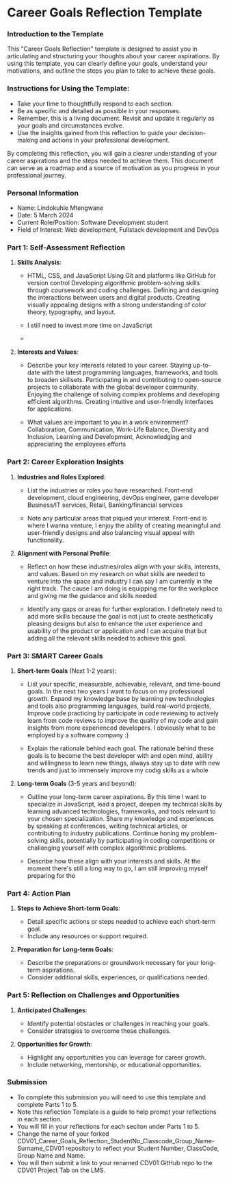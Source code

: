
# Career Goals Reflection Template

### Introduction to the Template

This "Career Goals Reflection" template is designed to assist you in articulating and structuring your thoughts about your career aspirations. By using this template, you can clearly define your goals, understand your motivations, and outline the steps you plan to take to achieve these goals.

### Instructions for Using the Template:

- Take your time to thoughtfully respond to each section.
- Be as specific and detailed as possible in your responses.
- Remember, this is a living document. Revisit and update it regularly as your goals and circumstances evolve.
- Use the insights gained from this reflection to guide your decision-making and actions in your professional development.

By completing this reflection, you will gain a clearer understanding of your career aspirations and the steps needed to achieve them. This document can serve as a roadmap and a source of motivation as you progress in your professional journey.

### Personal Information

- Name: Lindokuhle Mtengwane
- Date: 5 March 2024
- Current Role/Position: Software Development student
- Field of Interest: Web development, Fullstack development and DevOps

### Part 1: Self-Assessment Reflection

1. **Skills Analysis**:
    
    - HTML, CSS, and JavaScript
      Using Git and platforms like GitHub for version control
      Developing algorithmic problem-solving skills through coursework and coding challenges.
      Defining and designing the interactions between users and digital products.
      Creating visually appealing designs with a strong understanding of color theory, typography, and layout.
      
    - I still need to invest more time on JavaScript
    - 
 2. **Interests and Values**:
    
    - Describe your key interests related to your career.
      Staying up-to-date with the latest programming languages, frameworks, and tools to broaden skillsets.
      Participating in and contributing to open-source projects to collaborate with the global developer community.
      Enjoying the challenge of solving complex problems and developing efficient algorithms.
      Creating intuitive and user-friendly interfaces for applications.
      
    - What values are important to you in a work environment?
      Collaboration, Communication, Work-Life Balance, Diversity and Inclusion, Learning and Development, Acknowledging and appreciating the employees efforts
     

### Part 2: Career Exploration Insights

1. **Industries and Roles Explored**:
    
    - List the industries or roles you have researched.
      Front-end development, cloud engineering, devOps engineer, game developer
      Business/IT services, Retail, Banking/financial services 
      
    - Note any particular areas that piqued your interest.
      Front-end is where I wanna venture, I enjoy the ability of creating meaningful and user-friendly designs and also balancing visual appeal with functionality.
      
2. **Alignment with Personal Profile**:
    
    - Reflect on how these industries/roles align with your skills, interests, and values.
      Based on my research on what skills are needed to venture into the space and industry I can say I am currently in the right track. The cause I am doing is equipping me for the 
      workplace and giving me the guidance and skills needed
      
    - Identify any gaps or areas for further exploration.
      I definetely need to add more skills because the goal is not just to create aesthetically pleasing designs but also to enhance the user experience and usability of the product or 
      application and I can acquire that but adding all the relevant skills needed to achieve this goal.

### Part 3: SMART Career Goals

1. **Short-term Goals** (Next 1-2 years):
    
    - List your specific, measurable, achievable, relevant, and time-bound goals.
      In the next two years I want to focus on my professional growth.
      Expand my knowledge base by learning new technologies and tools also programming languages, build real-world projects, Improve code practicing by participate in code reviewing to 
      actively learn from code reviews to improve the quality of my code and gain insights from more experienced developers.
      I obviously what to be employed by a software company :)
      
    - Explain the rationale behind each goal.
      The rationale behind these goals is to become the best developer with and open mind, ability and willingness to learn new things, always stay up to date with new trends and just 
      to immensely improve my codig skills as a whole
      
2. **Long-term Goals** (3-5 years and beyond):
    
    - Outline your long-term career aspirations.
      By this time I want to specialize in JavaScript, lead a project, deepen my technical skills by learning advanced technologies, frameworks, and tools relevant to your chosen 
      specialization.
      Share my knowledge and experiences by speaking at conferences, writing technical articles, or contributing to industry publications.
      Continue honing my problem-solving skills, potentially by participating in coding competitions or challenging yourself with complex algorithmic problems.
      
    - Describe how these align with your interests and skills.
      At the moment there's still a long way to go, I am still improving myself preparing for the 
      

### Part 4: Action Plan

1. **Steps to Achieve Short-term Goals**:
    
    - Detail specific actions or steps needed to achieve each short-term goal.
    - Include any resources or support required.
2. **Preparation for Long-term Goals**:
    
    - Describe the preparations or groundwork necessary for your long-term aspirations.
    - Consider additional skills, experiences, or qualifications needed.

### Part 5: Reflection on Challenges and Opportunities

1. **Anticipated Challenges**:
    
    - Identify potential obstacles or challenges in reaching your goals.
    - Consider strategies to overcome these challenges.
2. **Opportunities for Growth**:
    
    - Highlight any opportunities you can leverage for career growth.
    - Include networking, mentorship, or educational opportunities.

### Submission

- To complete this submission you will need to use this template and complete Parts 1 to 5.
- Note this reflection Template is a guide to help prompt your reflections in each section.
- You will fill in your reflections for each seciton under Parts 1 to 5.
- Change the name of your forked CDV01_Career_Goals_Reflection_StudentNo_Classcode_Group_Name-Surname_CDV01 repository to reflect your Student Number, ClassCode, Group Name and Name.
- You will then submit a link to your renamed CDV01 GitHub repo to the CDV01 Project Tab on the LMS.


